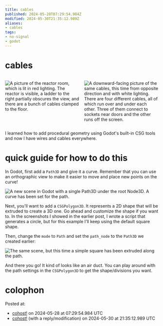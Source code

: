 ```yaml
---
title: cables
published: 2024-05-28T07:29:54.984Z
modified: 2024-05-30T21:35:12.989Z
aliases:
- cables
tags:
- no-signal
- godot
---
```


# cables

<div style="display: grid; grid-template-columns: 1fr 1fr; gap: 1rem;">

![A picture of the reactor room, which is lit in red lighting. The reactor is visible, a ladder to the right partially obscures the view, and there are a bunch of cables clamped to the floor.](20240528-image.png)

![A downward-facing picture of the same cables, this time from opposite direction and with white lighting. There are four different cables, all of which run over and under each other. Three of them connect to sockets near doors and the other runs off the screen.](20240528-image2.png)

</div>

I learned how to add procedural geometry using Godot's built-in CSG tools and now I have wires and cables everywhere.

# quick guide for how to do this

In Godot, first add a `Path3D` and give it a curve. Remember that you can use an orthographic view to make it easier to move and place new points on the curve!

![A new scene in Godot with a single Path3D under the root Node3D. A curve has been set for the path.](20240528-path.png)

Next, you'll want to add a `CSGPolygon3D`. It represents a 2D shape that will be extruded to create a 3D one. Go ahead and customize the shape if you want to. In the screenshots I showed in the earlier post, I wrote a script that generates a circle, but for this example I'll keep using the default square shape.

Then, change the `mode` to `Path` and set the `path_node` to the `Path3D` we created earlier:

![The same scene, but this time a simple square has been extruded along the path.](20240528-csg.png)

And there you go! It kind of looks like an air duct. You can play around with the path settings in the `CSGPolygon3D` to get the shape/divisions you want.

# colophon

Posted at:
- [cohost!](https://cohost.org/exodrifter/post/6153834-cables) on 2024-05-28 at 07:29:54.984 UTC
- [cohost!](https://cohost.org/exodrifter/post/6188764-quick-guide-for-how) (with a reply/modification) on 2024-05-30 at 21:35:12.989 UTC
